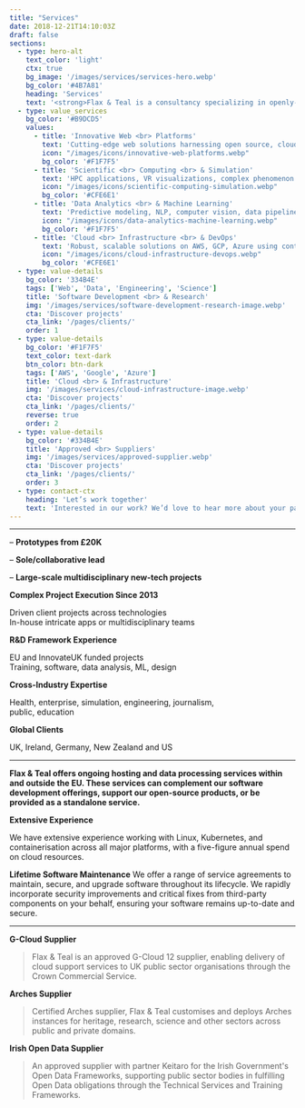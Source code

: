 ```yaml
---
title: "Services"
date: 2018-12-21T14:10:03Z
draft: false
sections:
  - type: hero-alt
    text_color: 'light'
    ctx: true
    bg_image: '/images/services/services-hero.webp'
    bg_color: '#4B7A81'
    heading: 'Services'
    text: '<strong>Flax & Teal is a consultancy specializing in openly-licensed technologies, serving both public and private sectors through web-based products and services in computational engineering, geospatial analysis, and data science (machine learning and AI).</strong> <br><br> The company builds tools for various sectors, including publicly-shared, reusable components – often web platforms that provide behind-the-scenes analysis of open data, geography, and physics.'
  - type: value_services
    bg_color: '#B9DCD5'
    values:
      - title: 'Innovative Web <br> Platforms'
        text: 'Cutting-edge web solutions harnessing open source, cloud, and advanced analytics.'
        icon: "/images/icons/innovative-web-platforms.webp"
        bg_color: '#F1F7F5' 
      - title: 'Scientific <br> Computing <br> & Simulation'
        text: 'HPC applications, VR visualizations, complex phenomenon modeling using custom algorithms.'
        icon: "/images/icons/scientific-computing-simulation.webp"
        bg_color: '#CFE6E1' 
      - title: 'Data Analytics <br> & Machine Learning'
        text: 'Predictive modeling, NLP, computer vision, data pipelines for insights and decision-making.'
        icon: "/images/icons/data-analytics-machine-learning.webp"
        bg_color: '#F1F7F5' 
      - title: 'Cloud <br> Infrastructure <br> & DevOps'
        text: 'Robust, scalable solutions on AWS, GCP, Azure using containers, Kubernetes, cloud-native architectures.'
        icon: "/images/icons/cloud-infrastructure-devops.webp"
        bg_color: '#CFE6E1' 
  - type: value-details
    bg_color: '334B4E'
    tags: ['Web', 'Data', 'Engineering', 'Science']
    title: 'Software Development <br> & Research'
    img: '/images/services/software-development-research-image.webp' 
    cta: 'Discover projects'
    cta_link: '/pages/clients/'
    order: 1
  - type: value-details
    bg_color: '#F1F7F5'
    text_color: text-dark
    btn_color: btn-dark
    tags: ['AWS', 'Google', 'Azure']
    title: 'Cloud <br> & Infrastructure'
    img: '/images/services/cloud-infrastructure-image.webp'
    cta: 'Discover projects'
    cta_link: '/pages/clients/'
    reverse: true
    order: 2
  - type: value-details
    bg_color: '#334B4E'
    title: 'Approved <br> Suppliers'
    img: '/images/services/approved-supplier.webp'
    cta: 'Discover projects'
    cta_link: '/pages/clients/'
    order: 3
  - type: contact-ctx
    heading: 'Let’s work together'
    text: 'Interested in our work? We’d love to hear more about your particular needs – and we’re confident we can guide you.' 
--- 
```



---

– **Prototypes from £20K**

– **Sole/collaborative lead**

– **Large-scale multidisciplinary new-tech projects**


**Complex Project Execution Since 2013** <br>

Driven client projects across technologies <br>
In-house intricate apps or multidisciplinary teams

**R&D Framework Experience** 

EU and InnovateUK funded projects <br>
Training, software, data analysis, ML, design

**Cross-Industry Expertise** 

Health, enterprise, simulation, engineering, journalism, <br> public, education

**Global Clients**

UK, Ireland, Germany, New Zealand and US

---

**Flax & Teal offers ongoing hosting and data processing services within and outside the EU. These services can complement our software development offerings, support our open-source products, 
or be provided as a standalone service.**

**Extensive Experience**

We have extensive experience working with Linux, Kubernetes, and containerisation across all major platforms, with a five-figure annual spend on cloud resources.

**Lifetime Software Maintenance**
We offer a range of service agreements to maintain, secure, and upgrade software throughout its lifecycle. We rapidly incorporate security improvements and critical fixes from third-party components on your behalf, ensuring your software remains up-to-date and secure.

---

**G-Cloud Supplier**

>Flax & Teal is an approved G-Cloud 12 supplier, enabling delivery of cloud support services to UK public sector organisations through the Crown Commercial Service.

**Arches Supplier**

>Certified Arches supplier, Flax & Teal customises and deploys Arches instances for heritage, research, science and other sectors across public and private domains.

**Irish Open Data Supplier**

>An approved supplier with partner Keitaro for the Irish Government's Open Data Frameworks, supporting public sector bodies in fulfilling Open Data obligations through the Technical Services and Training Frameworks.





